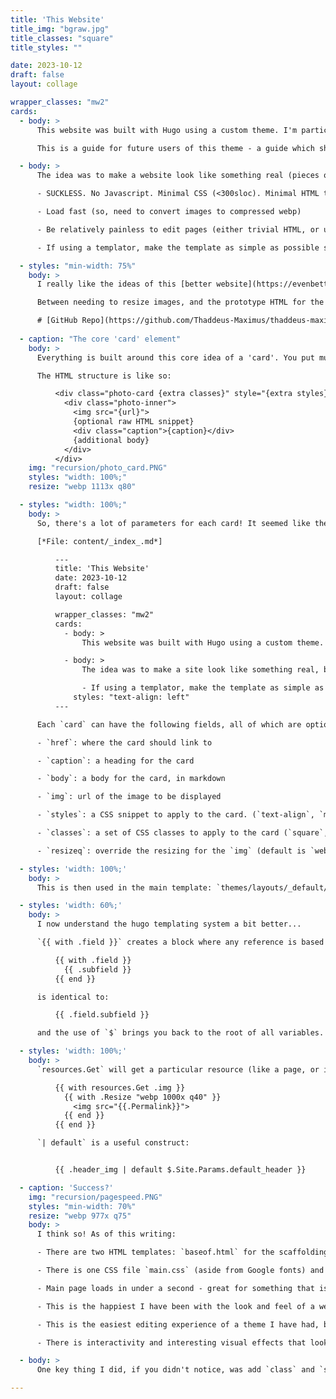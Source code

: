 ```yaml
---
title: 'This Website'
title_img: "bgraw.jpg"
title_classes: "square"
title_styles: ""

date: 2023-10-12
draft: false
layout: collage

wrapper_classes: "mw2"
cards:
  - body: >
      This website was built with Hugo using a custom theme. I'm particularly inspired by the great work of [Van Neistat](https://www.youtube.com/channel/UC5mPJA4y5G8Z6aNkY6AxgAw) and [Tom Sachs](https://www.tomsachs.com/).

      This is a guide for future users of this theme - a guide which should hopefully be unneccessary, but is a prostethic for putting on the mindset in which this theme was developed.

  - body: >
      The idea was to make a website look like something real (pieces of paper on a cutting mat). I have some technical requirements:

      - SUCKLESS. No Javascript. Minimal CSS (<300sloc). Minimal HTML template (<100sloc).

      - Load fast (so, need to convert images to compressed webp)

      - Be relatively painless to edit pages (either trivial HTML, or use a templator)

      - If using a templator, make the template as simple as possible so you're not looking in 20 different places to try and change something

  - styles: "min-width: 75%"
    body: >
      I really like the ideas of this [better website](https://evenbettermotherfucking.website/) - but I need images, too, and I want to display a crafty look. So... some more CSS is needed.

      Between needing to resize images, and the prototype HTML for the look I want being clunky, I needed to use a static site generator. I've used many over the years and what I like best is Hugo. Why? Honestly, because it just works - setup is a breeze.

      # [GitHub Repo](https://github.com/Thaddeus-Maximus/thaddeus-maximus.github.io)
    
  - caption: "The core 'card' element"
    body: >
      Everything is built around this core idea of a 'card'. You put multiple cards together to build a page, kinda.

      The HTML structure is like so:

          <div class="photo-card {extra classes}" style="{extra styles}" onclick="window.location='{href}'">
            <div class="photo-inner">
              <img src="{url}">
              {optional raw HTML snippet}
              <div class="caption">{caption}</div>
              {additional body}
            </div>
          </div>
    img: "recursion/photo_card.PNG"
    styles: "width: 100%;"
    resize: "webp 1113x q80"

  - styles: "width: 100%;"
    body: >
      So, there's a lot of parameters for each card! It seemed like the best way would be to structure posts entirely in the front matter of documents (and I like YAML). So, for instance, this page looks like:

      [*File: content/_index_.md*]

          ---
          title: 'This Website'
          date: 2023-10-12
          draft: false
          layout: collage

          wrapper_classes: "mw2"
          cards:
            - body: >
                This website was built with Hugo using a custom theme. I'm particularly inspired by the great work of [Van Neistat](https://www.youtube.com/channel/UC5mPJA4y5G8Z6aNkY6AxgAw) and [Tom Sachs](https://www.tomsachs.com/).

            - body: >
                The idea was to make a site look like something real, but with a few requirements:

                - If using a templator, make the template as simple as possible so you're not looking in 20 different places to try and change something
              styles: "text-align: left"
          ---

      Each `card` can have the following fields, all of which are optional:

      - `href`: where the card should link to

      - `caption`: a heading for the card

      - `body`: a body for the card, in markdown

      - `img`: url of the image to be displayed

      - `styles`: a CSS snippet to apply to the card. (`text-align`, `max-width`, and `width` are particularly helpful)

      - `classes`: a set of CSS classes to apply to the card (`square`, `wide`, and `tall` will modify the aspect ratio of the internal image)

      - `resizeq`: override the resizing for the `img` (default is `webp 1000x q40`; see the [Hugo Resize documentation](https://gohugo.io/content-management/image-processing/))

  - styles: 'width: 100%;'
    body: >
      This is then used in the main template: `themes/layouts/_default/collage.html`

  - styles: 'width: 60%;'
    body: >
      I now understand the hugo templating system a bit better...

      `{{ with .field }}` creates a block where any reference is based on `.field`; so that:

          {{ with .field }}
            {{ .subfield }}
          {{ end }}

      is identical to:

          {{ .field.subfield }}

      and the use of `$` brings you back to the root of all variables.

  - styles: 'width: 100%;'
    body: >
      `resources.Get` will get a particular resource (like a page, or image). This is particularly useful with the resizing functionality:

          {{ with resources.Get .img }}
            {{ with .Resize "webp 1000x q40" }}
              <img src="{{.Permalink}}">
            {{ end }}
          {{ end }}

      `| default` is a useful construct:


          {{ .header_img | default $.Site.Params.default_header }}

  - caption: 'Success?'
    img: "recursion/pagespeed.PNG"
    styles: "min-width: 70%"
    resize: "webp 977x q75"
    body: >
      I think so! As of this writing:

      - There are two HTML templates: `baseof.html` for the scaffolding (headers, css, and the like) and `collage.html` for the actual content. Together they are 77 lines.

      - There is one CSS file `main.css` (aside from Google fonts) and it is 214 lines.

      - Main page loads in under a second - great for something that is primarially images.

      - This is the happiest I have been with the look and feel of a website yet.

      - This is the easiest editing experience of a theme I have had, by a longshot (I mean, everything I care about is in a few config files and <300 lines of HTML/CSS).

      - There is interactivity and interesting visual effects that look heavyweight, but are actually simple and lightweight.

  - body: >
      One key thing I did, if you didn't notice, was add `class` and `style` fields to the cards. When's the last time you saw a static site theme that gave you such controls? To me, the beauty of static sites is that you can risk "injection attacks" - shouldn't we open these avenues up for the content-makers (ourselves) to further tweak the look and feel of pages? I think that's a blog post in the making...

---
```



